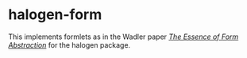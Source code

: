 # halogen-form

This implements formlets as in the Wadler paper
[_The Essence of Form Abstraction_](http://homepages.inf.ed.ac.uk/slindley/papers/formlets-essence.pdf)
for the halogen package.
